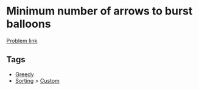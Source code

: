 # Minimum number of arrows to burst balloons

[Problem link](https://leetcode.com/problems/minimum-number-of-arrows-to-burst-balloons)

## Tags

* [Greedy](/README.md#Greedy)
* [Sorting](/README.md#Sorting) > [Custom](/README.md#Sorting-Custom)
